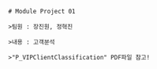     # Module Project 01
    
    >팀원 : 장진원, 정혁진
    
    >내용 : 고객분석
    
    >"P_VIPClientClassification" PDF파일 참고!
